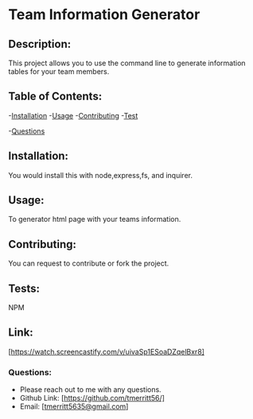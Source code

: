 # Team Information Generator

  

  ## Description:
  This project allows you to use the command line to generate information tables for your team members. 
  
  ## Table of Contents:
  -[Installation](#installation)
  -[Usage](#usage)
  -[Contributing](#contributing)
  -[Test](#test)
  
  -[Questions](#questions)


  ## Installation:
  You would install this with node,express,fs, and inquirer. 
  
  ## Usage:
  To generator html page with your teams information. 
  
  ## Contributing:
  You can request to contribute or fork the project. 
  
  ## Tests:
  NPM
  ## Link: 
  [https://watch.screencastify.com/v/uivaSp1ESoaDZqelBxr8]

  
  ### Questions:
  - Please reach out to me with any questions.
  - Github Link: [https://github.com/tmerritt56/]
  - Email: [tmerritt5635@gmail.com] 